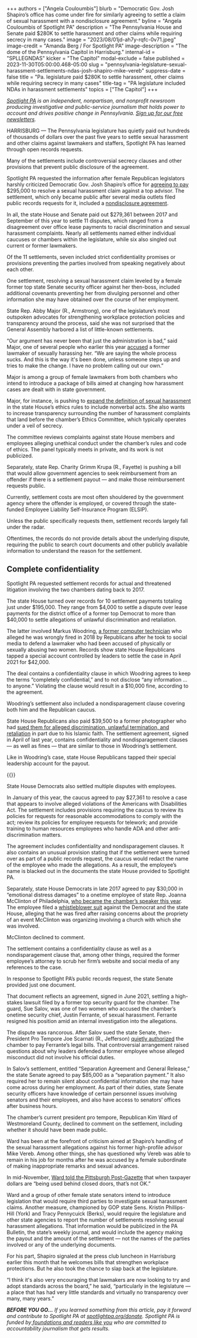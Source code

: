 +++
authors = ["Angela Couloumbis"]
blurb = "Democratic Gov. Josh Shapiro’s office has come under fire for similarly agreeing to settle a claim of sexual harassment with a nondisclosure agreement."
byline = "Angela Couloumbis of Spotlight PA"
description = "The Pennsylvania House and Senate paid $280K to settle harassment and other claims while requiring secrecy in many cases."
image = "2023/08/01jd-ah7y-rqfc-0v71.jpeg"
image-credit = "Amanda Berg / For Spotlight PA"
image-description = "The dome of the Pennsylvania Capitol in Harrisburg."
internal-id = "SPLLEGNDAS"
kicker = "The Capitol"
modal-exclude = false
published = 2023-11-30T05:00:00.468-05:00
slug = "pennsylvania-legislature-sexual-harassment-settlements-ndas-josh-shapiro-mike-vereb"
suppress-date = false
title = "Pa. legislature paid $280K to settle harassment, other claims while requiring secrecy in many cases"
title-tag = "PA legislature included NDAs in harassment settlements"
topics = ["The Capitol"]
+++

<a href="https://www.spotlightpa.org/"><em>Spotlight PA</em></a><em> is an independent, nonpartisan, and nonprofit newsroom producing investigative and public-service journalism that holds power to account and drives positive change in Pennsylvania. </em><a href="https://www.spotlightpa.org/newsletters"><em>Sign up for our free newsletters</em></a><em>.</em>

HARRISBURG — The Pennsylvania legislature has quietly paid out hundreds of thousands of dollars over the past five years to settle sexual harassment and other claims against lawmakers and staffers, Spotlight PA has learned through open records requests.

Many of the settlements include controversial secrecy clauses and other provisions that prevent public disclosure of the agreement.

Spotlight PA requested the information after female Republican legislators harshly criticized Democratic Gov. Josh Shapiro’s office for <a href="https://www.spotlightpa.org/news/2023/10/pennsylvania-josh-shapiro-mike-vereb-sexual-harassment-settlement-amount/">agreeing to pay</a> $295,000 to resolve a sexual harassment claim against a top advisor. The settlement, which only became public after several media outlets filed public records requests for it, included a <a href="https://www.spotlightpa.org/news/2023/10/pennsylvania-josh-shapiro-mike-vereb-sexual-harassment-settlement/">nondisclosure agreement</a>.

<script src="https://www.spotlightpa.org/embed.js" async></script><div data-spl-embed-version="1" data-spl-src="https://www.spotlightpa.org/embeds/newsletter/"></div>

In all, the state House and Senate paid out $279,361 between 2017 and September of this year to settle 11 disputes, which ranged from a disagreement over office lease payments to racial discrimination and sexual harassment complaints. Nearly all settlements named either individual caucuses or chambers within the legislature, while six also singled out current or former lawmakers.

Of the 11 settlements, seven included strict confidentiality promises or provisions preventing the parties involved from speaking negatively about each other.

One settlement, resolving a sexual harassment claim leveled by a female former top state Senate security officer against her then-boss, included additional covenants preventing her from divulging personnel and other information she may have obtained over the course of her employment.

State Rep. Abby Major (R., Armstrong), one of the legislature’s most outspoken advocates for strengthening workplace protection policies and transparency around the process, said she was not surprised that the General Assembly harbored a list of little-known settlements.

“Our argument has never been that just the administration is bad,” said Major, one of several people who earlier this year <a href="https://www.inquirer.com/politics/pennsylvania/mike-zabel-abby-major-sexual-harrassment-accusations-20230308.html">accused</a> a former lawmaker of sexually harassing her. “We are saying the whole process sucks. And this is the way it&#39;s been done, unless someone steps up and tries to make the change. I have no problem calling out our own.”

Major is among a group of female lawmakers from both chambers who intend to introduce a package of bills aimed at changing how harassment cases are dealt with in state government.

Major, for instance, is pushing to <a href="https://www.legis.state.pa.us/cfdocs/legis/CSM/showMemoPublic.cfm?chamber=H&amp;SPick=20230&amp;cosponId=41745">expand the definition of sexual harassment</a> in the state House’s ethics rules to include nonverbal acts. She also wants to increase transparency surrounding the number of harassment complaints that land before the chamber’s Ethics Committee, which typically operates under a veil of secrecy.

The committee reviews complaints against state House members and employees alleging unethical conduct under the chamber’s rules and code of ethics. The panel typically meets in private, and its work is not publicized.

Separately, state Rep. Charity Grimm Krupa (R., Fayette) is pushing a bill that would allow government agencies to seek reimbursement from an offender if there is a settlement payout — and make those reimbursement requests public.

Currently, settlement costs are most often shouldered by the government agency where the offender is employed, or covered through the state-funded Employee Liability Self-Insurance Program (ELSIP).

Unless the public specifically requests them, settlement records largely fall under the radar.

Oftentimes, the records do not provide details about the underlying dispute, requiring the public to search court documents and other publicly available information to understand the reason for the settlement.

## Complete confidentiality

Spotlight PA requested settlement records for actual and threatened litigation involving the two chambers dating back to 2017.

The state House turned over records for 10 settlement payments totaling just under $195,000. They range from $4,000 to settle a dispute over lease payments for the district office of a former top Democrat to more than $40,000 to settle allegations of unlawful discrimination and retaliation.

The latter involved Markus Woodring, <a href="https://www.inquirer.com/philly/news/pennsylvania/pennsylvania-house-mark-woodring-fired-defended-nick-miccarelli-on-abuse-accusations-20180502.html">a former computer technician</a> who alleged he was wrongly fired in 2018 by Republicans after he took to social media to defend a lawmaker who had been accused of physically or sexually abusing two women. Records show state House Republicans tapped a special account controlled by leaders to settle the case in April 2021 for $42,000.

The deal contains a confidentiality clause in which Woodring agrees to keep the terms “completely confidential,” and to not disclose “any information … to anyone.” Violating the clause would result in a $10,000 fine, according to the agreement.

Woodring’s settlement also included a nondisparagement clause covering both him and the Republican caucus.

State House Republicans also paid $39,500 to a former photographer who had <a href="https://casetext.com/case/bhatti-v-republican-caucus-of-pa-house-of-representatives-1">sued them for alleged discrimination, unlawful termination, and retaliation</a> in part due to his Islamic faith. The settlement agreement, signed in April of last year, contains confidentiality and nondisparagement clauses — as well as fines — that are similar to those in Woodring’s settlement.

Like in Woodring’s case, state House Republicans tapped their special leadership account for the payout.

{{<picture src="cas/knj2-whv0-r2ge-vvw7.png" width-ratio="800" height-ratio="1153" description="A graphic that shows parts of settlements agreed to by the Pennsylvania legislature." caption="" credit="Sarah Anne Hughes / Spotlight PA">}}

State House Democrats also settled multiple disputes with employees.

In January of this year, the caucus agreed to pay $27,361 to resolve a case that appears to involve alleged violations of the Americans with Disabilities Act. The settlement includes provisions requiring the caucus to review its policies for requests for reasonable accommodations to comply with the act; review its policies for employee requests for telework; and provide training to human resources employees who handle ADA and other anti-discrimination matters.

The agreement includes confidentiality and nondisparagement clauses. It also contains an unusual provision stating that if the settlement were turned over as part of a public records request, the caucus would redact the name of the employee who made the allegations. As a result, the employee’s name is blacked out in the documents the state House provided to Spotlight PA.

Separately, state House Democrats in late 2017 agreed to pay $30,000 in “emotional distress damages” to a onetime employee of state Rep. Joanna McClinton of Philadelphia, <a href="https://www.spotlightpa.org/news/2023/02/pa-house-speaker-mark-rozzi-resigns/#:~:text=McClinton%20is%20the%20first%20woman,was%20first%20elected%20in%202015.">who became the chamber’s speaker this year</a>. The employee filed a <a href="https://casetext.com/case/ali-v-mcclinton">whistleblower suit</a> against the Democrat and the state House, alleging that he was fired after raising concerns about the propriety of an event McClinton was organizing involving a church with which she was involved.

McClinton declined to comment.<strong></strong>

The settlement contains a confidentiality clause as well as a nondisparagement clause that, among other things, required the former employee’s attorney to scrub her firm’s website and social media of any references to the case.

In response to Spotlight PA’s public records request, the state Senate provided just one document.

That document reflects an agreement, signed in June 2021, settling a high-stakes lawsuit filed by a former top security guard for the chamber. The guard, Sue Salov, was one of two women who accused the chamber’s onetime security chief, Justin Ferrante, of sexual harassment. Ferrante resigned his position amid an internal investigation into the allegations.

The dispute was rancorous. After Salov sued the state Senate, then-President Pro Tempore Joe Scarnati (R., Jefferson) <a href="https://www.inquirer.com/news/pa-senate-pays-legal-bills-former-employee-accused-sexual-harassment-20190214.html">quietly authorized</a> the chamber to pay Ferrante’s legal bills. That controversial arrangement raised questions about why leaders defended a former employee whose alleged misconduct did not involve his official duties.

In Salov’s settlement, entitled “Separation Agreement and General Release,” the state Senate agreed to pay $85,000 as a “separation payment.” It also required her to remain silent about confidential information she may have come across during her employment. As part of their duties, state Senate security officers have knowledge of certain personnel issues involving senators and their employees, and also have access to senators’ offices after business hours.

<script src="https://www.spotlightpa.org/embed.js" async></script><div data-spl-embed-version="1" data-spl-src="https://www.spotlightpa.org/embeds/donate/"></div>

The chamber’s current president pro tempore, Republican Kim Ward of Westmoreland County, declined to comment on the settlement, including whether it should have been made public.

Ward has been at the forefront of criticism aimed at Shapiro’s handling of the sexual harassment allegations against his former high-profile advisor Mike Vereb. Among other things, she has questioned why Vereb was able to remain in his job for months after he was accused by a female subordinate of making inappropriate remarks and sexual advances.

In mid-November, <a href="https://www.post-gazette.com/news/politics-state/2023/11/14/pa-government-sexual-harassment-allegations-kim-ward-josh-shapiro-mike-vereb/stories/202311140110">Ward told the Pittsburgh Post-Gazette</a> that when taxpayer dollars are “being used behind closed doors, that’s not OK.”

Ward and a group of other female state senators intend to introduce legislation that would require third parties to investigate sexual harassment claims. Another measure, championed by GOP state Sens. Kristin Phillips-Hill (York) and Tracy Pennycuick (Berks), would require the legislature and other state agencies to report the number of settlements resolving sexual harassment allegations. That information would be publicized in the PA Bulletin, the state’s weekly journal, and would include the agency making the payout and the amount of the settlement — not the names of the parties involved or any of the underlying documents.

For his part, Shapiro signaled at the press club luncheon in Harrisburg earlier this month that he welcomes bills that strengthen workplace protections. But he also took the chance to slap back at the legislature.

“I think it&#39;s also very encouraging that lawmakers are now looking to try and adopt standards across the board,” he said, “particularly in the legislature — a place that has had very little standards and virtually no transparency over many, many years.”

<strong><em>BEFORE YOU GO…</em></strong><em> If you learned something from this article, pay it forward and contribute to Spotlight PA at </em><a href="https://www.spotlightpa.org/donate"><em>spotlightpa.org/donate</em></a><em>. Spotlight PA is funded by</em><a href="https://www.spotlightpa.org/support"><em> foundations and readers like you</em></a><em> who are committed to accountability journalism that gets results.</em>

